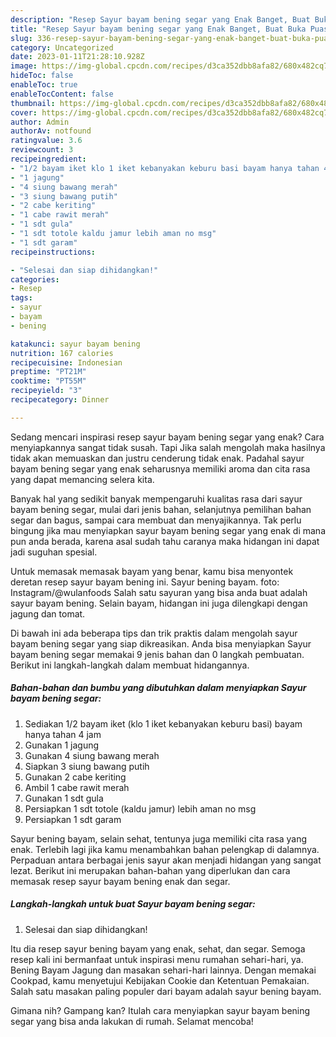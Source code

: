 ```yaml
---
description: "Resep Sayur bayam bening segar yang Enak Banget, Buat Buka Puasa Bisa Manjain Lidah"
title: "Resep Sayur bayam bening segar yang Enak Banget, Buat Buka Puasa Bisa Manjain Lidah"
slug: 336-resep-sayur-bayam-bening-segar-yang-enak-banget-buat-buka-puasa-bisa-manjain-lidah
category: Uncategorized
date: 2023-01-11T21:28:10.928Z
image: https://img-global.cpcdn.com/recipes/d3ca352dbb8afa82/680x482cq70/sayur-bayam-bening-segar-foto-resep-utama.jpg
hideToc: false
enableToc: true
enableTocContent: false
thumbnail: https://img-global.cpcdn.com/recipes/d3ca352dbb8afa82/680x482cq70/sayur-bayam-bening-segar-foto-resep-utama.jpg
cover: https://img-global.cpcdn.com/recipes/d3ca352dbb8afa82/680x482cq70/sayur-bayam-bening-segar-foto-resep-utama.jpg
author: Admin
authorAv: notfound
ratingvalue: 3.6
reviewcount: 3
recipeingredient:
- "1/2 bayam iket klo 1 iket kebanyakan keburu basi bayam hanya tahan 4 jam"
- "1 jagung"
- "4 siung bawang merah"
- "3 siung bawang putih"
- "2 cabe keriting"
- "1 cabe rawit merah"
- "1 sdt gula"
- "1 sdt totole kaldu jamur lebih aman no msg"
- "1 sdt garam"
recipeinstructions:

- "Selesai dan siap dihidangkan!"
categories:
- Resep
tags:
- sayur
- bayam
- bening

katakunci: sayur bayam bening 
nutrition: 167 calories
recipecuisine: Indonesian
preptime: "PT21M"
cooktime: "PT55M"
recipeyield: "3"
recipecategory: Dinner

---
```



Sedang mencari inspirasi resep sayur bayam bening segar yang enak? Cara menyiapkannya sangat tidak susah. Tapi Jika salah mengolah maka hasilnya tidak akan memuaskan dan justru cenderung tidak enak. Padahal sayur bayam bening segar yang enak seharusnya memiliki aroma dan cita rasa yang dapat memancing selera kita.


Banyak hal yang sedikit banyak mempengaruhi kualitas rasa dari sayur bayam bening segar, mulai dari jenis bahan, selanjutnya pemilihan bahan segar dan bagus, sampai cara membuat dan menyajikannya. Tak perlu bingung jika mau menyiapkan sayur bayam bening segar yang enak di mana pun anda berada, karena asal sudah tahu caranya maka hidangan ini dapat jadi suguhan spesial.

Untuk memasak memasak bayam yang benar, kamu bisa menyontek deretan resep sayur bayam bening ini. Sayur bening bayam. foto: Instagram/@wulanfoods Salah satu sayuran yang bisa anda buat adalah sayur bayam bening. Selain bayam, hidangan ini juga dilengkapi dengan jagung dan tomat.


Di bawah ini ada beberapa tips dan trik praktis dalam mengolah sayur bayam bening segar yang siap dikreasikan. Anda bisa menyiapkan Sayur bayam bening segar memakai 9 jenis bahan dan 0 langkah pembuatan. Berikut ini langkah-langkah dalam membuat hidangannya.

<!--inarticleads1-->

##### Bahan-bahan dan bumbu yang dibutuhkan dalam menyiapkan Sayur bayam bening segar:

1. Sediakan 1/2 bayam iket (klo 1 iket kebanyakan keburu basi) bayam hanya tahan 4 jam
1. Gunakan 1 jagung
1. Gunakan 4 siung bawang merah
1. Siapkan 3 siung bawang putih
1. Gunakan 2 cabe keriting
1. Ambil 1 cabe rawit merah
1. Gunakan 1 sdt gula
1. Persiapkan 1 sdt totole (kaldu jamur) lebih aman no msg
1. Persiapkan 1 sdt garam


Sayur bening bayam, selain sehat, tentunya juga memiliki cita rasa yang enak. Terlebih lagi jika kamu menambahkan bahan pelengkap di dalamnya. Perpaduan antara berbagai jenis sayur akan menjadi hidangan yang sangat lezat. Berikut ini merupakan bahan-bahan yang diperlukan dan cara memasak resep sayur bayam bening enak dan segar. 

<!--inarticleads2-->

##### Langkah-langkah untuk buat Sayur bayam bening segar:


1. Selesai dan siap dihidangkan!

Itu dia resep sayur bening bayam yang enak, sehat, dan segar. Semoga resep kali ini bermanfaat untuk inspirasi menu rumahan sehari-hari, ya. Bening Bayam Jagung dan masakan sehari-hari lainnya. Dengan memakai Cookpad, kamu menyetujui Kebijakan Cookie dan Ketentuan Pemakaian. Salah satu masakan paling populer dari bayam adalah sayur bening bayam. 

Gimana nih? Gampang kan? Itulah cara menyiapkan sayur bayam bening segar yang bisa anda lakukan di rumah. Selamat mencoba!
